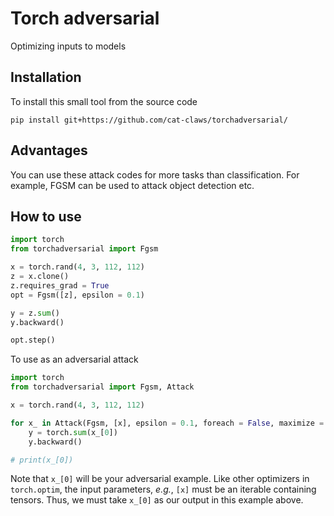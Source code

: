 # Torch adversarial
Optimizing inputs to models

## Installation
To install this small tool from the source code
```
pip install git+https://github.com/cat-claws/torchadversarial/
```

## Advantages
You can use these attack codes for more tasks than classification. For example, FGSM can be used to attack object detection etc.

## How to use
```python
import torch
from torchadversarial import Fgsm

x = torch.rand(4, 3, 112, 112)
z = x.clone()
z.requires_grad = True
opt = Fgsm([z], epsilon = 0.1)

y = z.sum()
y.backward()

opt.step()
```

To use as an adversarial attack
```python
import torch
from torchadversarial import Fgsm, Attack

x = torch.rand(4, 3, 112, 112)

for x_ in Attack(Fgsm, [x], epsilon = 0.1, foreach = False, maximize = True):
    y = torch.sum(x_[0])
    y.backward()

# print(x_[0])
```
Note that ```x_[0]``` will be your adversarial example. Like other optimizers in ```torch.optim```, the input parameters, _e.g._,  ```[x]``` must be an iterable containing tensors. Thus, we must take ```x_[0]``` as our output in this example above.

